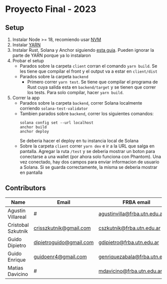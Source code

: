 # Proyecto Final - 2023

## Setup

1. Instalar Node >= 18, recomiendo usar [NVM](https://github.com/nvm-sh/nvm)
2. Instalar [YARN](https://yarnpkg.com/getting-started/install)
3. Instalar Rust, Solana y Anchor siguiendo [esta guia](https://www.anchor-lang.com/docs/installation). Pueden ignorar la parte de YARN porque ya lo instalaron
4. Probar el setup
   - Parados sobre la carpeta `client` corran el comando `yarn build`. Se les tiene que compilar el front y el output va a estar en `client/dist`
   - Parados sobre la carpeta `backend`
     - Primero correr `yarn test`. Se tiene que compilar el programa de Rust cuya salida esta en `backend/target` y se tienen que correr los tests. Para solo compilar, hacer `yarn build`.
5. Correr la app
   - Parados sobre la carpeta `backend`, correr Solana localmente corriendo `solana-test-validator`
   - Tambien parados sobre `backend`, correr los siguientes comandos:
     ```
     solana config set --url localhost
     anchor build
     anchor deploy
     ```
     Se deberia hacer el deploy en tu instancia local de Solana
   - Sobre la carpeta `client` correr `yarn dev` e ir a la URL que salga en pantalla. Agregar la ruta `/test` y se deberia mostrar un boton para conectarse a una wallet (por ahora solo funciona con Phantom). Una vez conectado, hay dos campos para enviar informacion de usuario a Solana. Si se guarda correctamente, la misma se deberia mostrar en pantalla

## Contributors

| Name               | Email                   | FRBA email                     |
| ------------------ | ----------------------- | ------------------------------ |
| Agustin Villareal  | #                       | agustinvilla@frba.utn.edu.ar   |
| Cristobal Szkutnik | crisszkutnik@gmail.com  | cszkutnik@frba.utn.edu.ar      |
| Guido Dipietro     | dipietroguido@gmail.com | gdipietro@frba.utn.edu.ar      |
| Guido Enrique      | guidoenr4@gmail.com     | genriquezabala@frba.utn.edu.ar |
| Matias Davicino    | #                       | mdavicino@frba.utn.edu.ar      |
